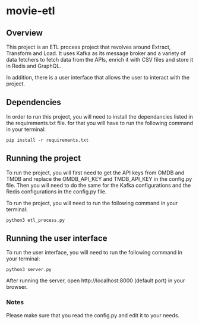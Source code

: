 # movie-etl

## Overview
This project is an ETL process project that revolves around Extract, Transform and Load. It uses Kafka as its message broker and a variety of data fetchers to fetch data from the APIs, enrich it with CSV files and store it in Redis and GraphQL.

In addition, there is a user interface that allows the user to interact with the project.

## Dependencies
In order to run this project, you will need to install the dependancies listed in the requirements.txt file. for that you will have to run the following command in your terminal:

`pip install -r requirements.txt`

## Running the project
To run the project, you will first need to get the API keys from OMDB and TMDB and replace the OMDB_API_KEY and TMDB_API_KEY in the config.py file. Then you will need to do the same for the Kafka configurations and the Redis configurations in the config.py file.

To run the project, you will need to run the following command in your terminal:

`python3 etl_process.py`

## Running the user interface
To run the user interface, you will need to run the following command in your terminal:

`python3 server.py`

After running the server, open http://localhost:8000 (default port) in your browser.

### Notes
Please make sure that you read the config.py and edit it to your needs.
